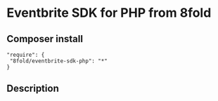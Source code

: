 # Eventbrite SDK for PHP from 8fold

## Composer install

```
"require": {
 "8fold/eventbrite-sdk-php": "*"
}
```

## Description

